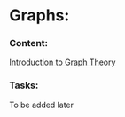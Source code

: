 # Graphs:
### Content:
[Introduction to Graph Theory](https://www.youtube.com/watch?v=pU5PDOmM1cw&t=3774s)
### Tasks:
To be added later